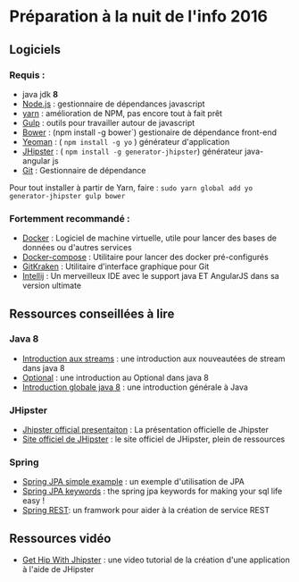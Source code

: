 

# Préparation à la nuit de l'info 2016


## Logiciels

### Requis :

* java jdk **8**
* [Node.js][] : gestionnaire de dépendances javascript
* [yarn][] : amélioration de NPM, pas encore tout à fait prêt
* [Gulp][] : outils pour travailler autour de javascript
* [Bower][] : (npm install -g bower`) gestionaire de dépendance front-end
* [Yeoman][] : ( `npm install -g yo` ) générateur d'application
* [JHipster][] : ( `npm install -g generator-jhipster`) générateur java-angular js
* [Git][] : Gestionnaire de dépendance

Pour tout installer à partir de Yarn, faire : ` sudo yarn global add yo generator-jhipster gulp bower `

### Fortemment recommandé :

* [Docker][] : Logiciel de machine virtuelle, utile pour lancer des bases de données ou d'autres services
* [Docker-compose][] : Utilitaire pour lancer des docker pré-configurés
* [GitKraken][] : Utilitaire d'interface graphique pour Git
* [Intellij][] : Un merveilleux IDE avec le support java ET AngularJS dans sa version ultimate


## Ressources conseillées à lire

### Java 8

* [Introduction aux streams][] : une introduction aux nouveautées de stream dans java 8
* [Optional][] : une introduction au Optional dans java 8
* [Introduction globale java 8][] : une introduction générale à Java

### JHipster

* [Jhipster official presentaiton][] : La présentation officielle de Jhipster
* [Site officiel de JHipster][] : le site officiel de JHipster, plein de ressources


### Spring

* [Spring JPA simple example][] : un exemple d'utilisation de JPA
* [Spring JPA keywords][] : the spring jpa keywords for making your sql life easy !
* [Spring REST][]: un framwork pour aider à la création de service REST


## Ressources vidéo

* [Get Hip With Jhipster][] : une video tutorial de la création d'une application à l'aide de JHipster

[Spring REST]: https://spring.io/guides/gs/rest-service/
[Spring JPA simple example]: http://www.baeldung.com/the-persistence-layer-with-spring-data-jpa
[Spring JPA keywords]: http://docs.spring.io/spring-data/data-jpa/docs/1.1.x/reference/html/#jpa.query-methods.query-creation
[Site officiel de JHipster]: https://jhipster.github.io
[Jhipster official presentaiton]: https://jhipster.github.io/presentation/
[Get Hip With Jhipster]: https://www.youtube.com/watch?v=baVOGuFIe9M
[Introduction globale java 8]: http://www.supinfo.com/articles/single/1467-introduction-java-8-expressions-lambda-interface-fonctionnelle
[Optional]: http://www.deadcoderising.com/2015-10-06-java-8-removing-null-checks-with-optional/
[Introduction aux streams]: http://winterbe.com/posts/2014/07/31/java8-stream-tutorial-examples/
[yarn]: https://yarnpkg.com/en/docs/install
[Node.js]: https://nodejs.org/
[Bower]: http://bower.io/
[Gulp]: http://gulpjs.com/
[Yeoman]: http://yeoman.io
[JHipster]: http://jhipster.github.io/
[Git]: https://git-scm.com
[Docker]: https://docs.docker.com/engine/installation/
[Docker-compose]: https://docs.docker.com/compose/install/
[GitKraken]: http://gitkraken.com
[Intellij]: https://www.jetbrains.com/idea/
